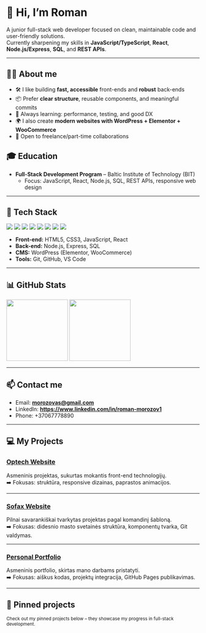 <h1 align="left">👋 Hi, I’m Roman</h1>

A junior full-stack web developer focused on clean, maintainable code and user-friendly solutions.  
Currently sharpening my skills in **JavaScript/TypeScript**, **React**, **Node.js/Express**, **SQL**, and **REST APIs**.

---

## 🧑‍💻 About me
- 🛠️ I like building **fast, accessible** front-ends and **robust** back-ends
- 📦 Prefer **clear structure**, reusable components, and meaningful commits
- 🚀 Always learning: performance, testing, and good DX
- 🌍 I also create **modern websites with WordPress + Elementor + WooCommerce**
- 🤝 Open to freelance/part-time collaborations

## 🎓 Education
- **Full-Stack Development Program** – Baltic Institute of Technology (BIT)
  - Focus: JavaScript, React, Node.js, SQL, REST APIs, responsive web design


---

## 🔧 Tech Stack
<p>
  <img src="https://img.shields.io/badge/JavaScript-323330?style=for-the-badge&logo=javascript&logoColor=F7DF1E" />
  <img src="https://img.shields.io/badge/HTML5-E34F26?style=for-the-badge&logo=html5&logoColor=white" />
  <img src="https://img.shields.io/badge/CSS3-1572B6?style=for-the-badge&logo=css3&logoColor=white" />
  <img src="https://img.shields.io/badge/React-20232a?style=for-the-badge&logo=react&logoColor=61DAFB" />
  <img src="https://img.shields.io/badge/Node.js-43853D?style=for-the-badge&logo=node.js&logoColor=white" />
  <img src="https://img.shields.io/badge/Express.js-000000?style=for-the-badge&logo=express&logoColor=white" />
  <img src="https://img.shields.io/badge/SQL-025E8C?style=for-the-badge&logo=postgresql&logoColor=white" />
  <img src="https://img.shields.io/badge/Git-F05032?style=for-the-badge&logo=git&logoColor=white" />
</p>

- **Front-end:** HTML5, CSS3, JavaScript, React  
- **Back-end:** Node.js, Express, SQL  
- **CMS:** WordPress (Elementor, WooCommerce)  
- **Tools:** Git, GitHub, VS Code

---

## 📊 GitHub Stats
<p>
  <img height="160" src="https://github-readme-stats.vercel.app/api?username=romasmv&show_icons=true&bg_color=f5f5f5&title_color=333333&text_color=444444&icon_color=4c71f2&hide_title=true" />
  <img height="160" src="https://github-readme-stats.vercel.app/api/top-langs/?username=romasmv&layout=compact&bg_color=f5f5f5&title_color=333333&text_color=444444&icon_color=4c71f2&langs_count=8" />
</p>


---

## 📫 Contact me
- Email: **morozovas@gmail.com**  
- LinkedIn: **https://www.linkedin.com/in/roman-morozov1**  
- Phone: +37067778890  

---

## 💻 My Projects

### [Optech Website](https://romasmv.github.io/55-grupe-optech/)
Asmeninis projektas, sukurtas mokantis front-end technologijų.  
➡️ Fokusas: struktūra, responsive dizainas, paprastos animacijos.

---

### [Sofax Website](https://romasmv.github.io/55-grupe-sofax/)
Pilnai savarankiškai tvarkytas projektas pagal komandinį šabloną.  
➡️ Fokusas: didesnio masto svetainės struktūra, komponentų tvarka, Git valdymas.

---

### [Personal Portfolio](https://romasmv.github.io/55-grupe-personal/)
Asmeninis portfolio, skirtas mano darbams pristatyti.  
➡️ Fokusas: aiškus kodas, projektų integracija, GitHub Pages publikavimas.

---

## 🔗 Pinned projects
<sub>Check out my pinned projects below – they showcase my progress in full-stack development.</sub>

